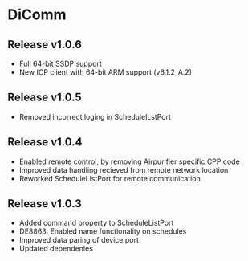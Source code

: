 # DiComm

## Release v1.0.6

* Full 64-bit SSDP support
* New ICP client with 64-bit ARM support (v6.1.2_A.2)

## Release v1.0.5

* Removed incorrect loging in SchedulelLstPort

## Release v1.0.4

* Enabled remote control, by removing Airpurifier specific CPP code
* Improved data handling recieved from remote network location
* Reworked ScheduleListPort for remote communication

## Release v1.0.3

* Added command property to ScheduleListPort
* DE8863: Enabled name functionality on schedules
* Improved data paring of device port
* Updated dependenies